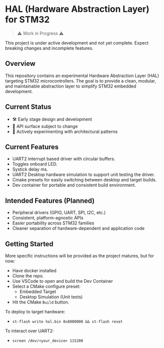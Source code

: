 # HAL (Hardware Abstraction Layer) for STM32

> ⚠️ Work in Progress ⚠️

This project is under active development and not yet complete. Expect breaking changes and incomplete features.

## Overview

This repository contains an experimental Hardware Abstraction Layer (HAL) targeting STM32 microcontrollers. The goal is to provide a clean, modular, and maintainable abstraction layer to simplify STM32 embedded development.

## Current Status

- 🛠 Early stage design and development
- 🚧 API surface subject to change
- 🔬 Actively experimenting with architectural patterns

## Current Features

- UART2 interrupt based driver with circular buffers.
- Toggles onboard LED.
- Systick delay ms.
- UART2 Desktop hardware simulation to support unit testing the driver.
- Cmake presets for easily switching between desktop and target builds.
- Dev container for portable and consistent build environment.

## Intended Features (Planned)

- Peripheral drivers (GPIO, UART, SPI, I2C, etc.)
- Consistent, platform-agnostic APIs
- Easier portability across STM32 families
- Cleaner separation of hardware-dependent and application code

## Getting Started

More specific instructions will be provided as the project matures, but for now:
- Have docker installed
- Clone the repo.
- Use VSCode to open and build the Dev Container
- Select a CMake configure preset:
  - Embedded Target
  - Desktop Simulation (Unit tests)
- Hit the CMake `Build` button.

To deploy to target hardware:
- `st-flash write hal.bin 0x8000000 && st-flash reset`

To interact over UART2:
- `screen /dev/<your_device> 115200`

